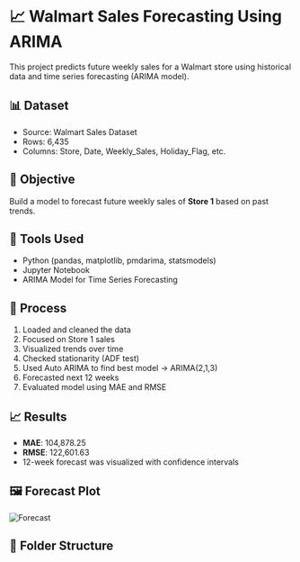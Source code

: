 # 📈 Walmart Sales Forecasting Using ARIMA

This project predicts future weekly sales for a Walmart store using historical data and time series forecasting (ARIMA model).

## 📊 Dataset

- Source: Walmart Sales Dataset
- Rows: 6,435
- Columns: Store, Date, Weekly_Sales, Holiday_Flag, etc.

## 🎯 Objective

Build a model to forecast future weekly sales of **Store 1** based on past trends.

## 🔧 Tools Used

- Python (pandas, matplotlib, pmdarima, statsmodels)
- Jupyter Notebook
- ARIMA Model for Time Series Forecasting

## 🧠 Process

1. Loaded and cleaned the data
2. Focused on Store 1 sales
3. Visualized trends over time
4. Checked stationarity (ADF test)
5. Used Auto ARIMA to find best model → ARIMA(2,1,3)
6. Forecasted next 12 weeks
7. Evaluated model using MAE and RMSE

## 📈 Results

- **MAE**: 104,878.25  
- **RMSE**: 122,601.63  
- 12-week forecast was visualized with confidence intervals

## 🖼️ Forecast Plot

![Forecast](images/forecast_plot.png)

## 📁 Folder Structure

